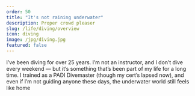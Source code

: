 ```yaml
---
order: 50
title: "It's not raining underwater"
description: Proper crowd pleaser
slug: /life/diving/overview
icon: diving
image: /jpg/diving.jpg
featured: false
---
```

I’ve been diving for over 25 years. I’m not an instructor, and I don’t dive every weekend — but it’s something that’s been part of my life for a long time. I trained as a PADI Divemaster (though my cert’s lapsed now), and even if I’m not guiding anyone these days, the underwater world still feels like home